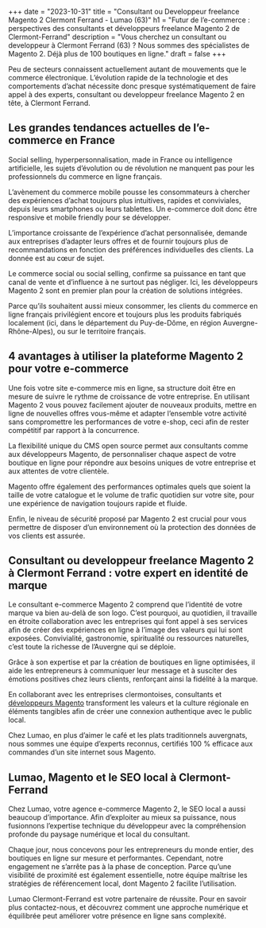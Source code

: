 +++
date = "2023-10-31"
title = "Consultant ou Developpeur freelance Magento 2 Clermont Ferrand - Lumao (63)"
h1 = "Futur de l’e-commerce : perspectives des consultants et développeurs freelance Magento 2 de Clermont-Ferrand"
description = "Vous cherchez un consultant ou developpeur à Clermont Ferrand (63) ? Nous sommes des spécialistes de Magento 2. Déjà plus de 100 boutiques en ligne."
draft = false
+++

Peu de secteurs connaissent actuellement autant de mouvements que le commerce électronique. L’évolution rapide de la technologie et des comportements d’achat nécessite donc presque systématiquement de faire appel à des experts, consultant ou developpeur freelance Magento 2 en tête, à Clermont Ferrand.

## Les grandes tendances actuelles de l’e-commerce en France

Social selling, hyperpersonnalisation, made in France ou intelligence artificielle, les sujets d’évolution ou de révolution ne manquent pas pour les professionnels du commerce en ligne français.

L’avènement du commerce mobile pousse les consommateurs à chercher des expériences d’achat toujours plus intuitives, rapides et conviviales, depuis leurs smartphones ou leurs tablettes. Un e-commerce doit donc être responsive et mobile friendly pour se développer.

L’importance croissante de l’expérience d’achat personnalisée, demande aux entreprises d’adapter leurs offres et de fournir toujours plus de recommandations en fonction des préférences individuelles des clients. La donnée est au cœur de sujet.

Le commerce social ou social selling, confirme sa puissance en tant que canal de vente et d’influence à ne surtout pas négliger. Ici, les développeurs Magento 2 sont en premier plan pour la création de solutions intégrées.

Parce qu’ils souhaitent aussi mieux consommer, les clients du commerce en ligne français privilégient encore et toujours plus les produits fabriqués localement (ici, dans le département du Puy-de-Dôme, en région Auvergne-Rhône-Alpes), ou sur le territoire français.

## 4 avantages à utiliser la plateforme Magento 2 pour votre e-commerce

Une fois votre site e-commerce mis en ligne, sa structure doit être en mesure de suivre le rythme de croissance de votre entreprise. En utilisant Magento 2 vous pouvez facilement ajouter de nouveaux produits, mettre en ligne de nouvelles offres vous-même et adapter l’ensemble votre activité sans compromettre les performances de votre e-shop, ceci afin de rester compétitif par rapport à la concurrence.

La flexibilité unique du CMS open source permet aux consultants comme aux développeurs Magento, de personnaliser chaque aspect de votre boutique en ligne pour répondre aux besoins uniques de votre entreprise et aux attentes de votre clientèle.

Magento offre également des performances optimales quels que soient la taille de votre catalogue et le volume de trafic quotidien sur votre site, pour une expérience de navigation toujours rapide et fluide.

Enfin, le niveau de sécurité proposé par Magento 2 est crucial pour vous permettre de disposer d’un environnement où la protection des données de vos clients est assurée.

## Consultant ou developpeur freelance Magento 2 à Clermont Ferrand : votre expert en identité de marque

Le consultant e-commerce Magento 2 comprend que l’identité de votre marque va bien au-delà de son logo. C’est pourquoi, au quotidien, il travaille en étroite collaboration avec les entreprises qui font appel à ses services afin de créer des expériences en ligne à l’image des valeurs qui lui sont exposées. Convivialité, gastronomie, spiritualité ou ressources naturelles, c’est toute la richesse de l’Auvergne qui se déploie.

Grâce à son expertise et par la création de boutiques en ligne optimisées, il aide les entrepreneurs à communiquer leur message et à susciter des émotions positives chez leurs clients, renforçant ainsi la fidélité à la marque.

En collaborant avec les entreprises clermontoises, consultants et [développeurs Magento](/ecommerce/cms/magento/freelance/) transforment les valeurs et la culture régionale en éléments tangibles afin de créer une connexion authentique avec le public local.

Chez Lumao, en plus d’aimer le café et les plats traditionnels auvergnats, nous sommes une équipe d’experts reconnus, certifiés 100 % efficace aux commandes d’un site internet sous Magento.

## Lumao, Magento et le SEO local à Clermont-Ferrand

Chez Lumao, votre agence e-commerce Magento 2, le SEO local a aussi beaucoup d’importance. Afin d’exploiter au mieux sa puissance, nous fusionnons l’expertise technique du développeur avec la compréhension profonde du paysage numérique et local du consultant.

Chaque jour, nous concevons pour les entrepreneurs du monde entier, des boutiques en ligne sur mesure et performantes. Cependant, notre engagement ne s’arrête pas à la phase de conception. Parce qu’une visibilité de proximité est également essentielle, notre équipe maîtrise les stratégies de référencement local, dont Magento 2 facilite l’utilisation.

Lumao Clermont-Ferrand est votre partenaire de réussite. Pour en savoir plus contactez-nous, et découvrez comment une approche numérique et équilibrée peut améliorer votre présence en ligne sans complexité.
